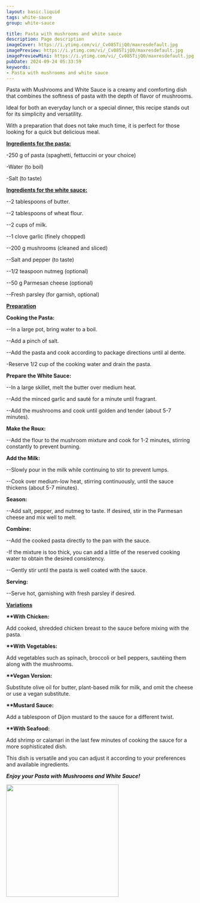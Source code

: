 ```yaml
---
layout: basic.liquid
tags: white-sauce
group: white-sauce

title: Pasta with mushrooms and white sauce
description: Page description
imageCover: https://i.ytimg.com/vi/_Cv085TijQ0/maxresdefault.jpg
imagePreview: https://i.ytimg.com/vi/_Cv085TijQ0/maxresdefault.jpg
imagePreviewMini: https://i.ytimg.com/vi/_Cv085TijQ0/maxresdefault.jpg
pubDate: 2024-09-24 05:33:59
keywords:
- Pasta with mushrooms and white sauce
---
```


Pasta with Mushrooms and White Sauce is a creamy and comforting dish that combines the softness of pasta with the depth of flavor of mushrooms.

Ideal for both an everyday lunch or a special dinner, this recipe stands out for its simplicity and versatility.

With a preparation that does not take much time, it is perfect for those looking for a quick but delicious meal.

<u><b>Ingredients for the pasta:</b></u>

-250 g of pasta (spaghetti, fettuccini or your choice)

-Water (to boil)

-Salt (to taste)

<u><b>Ingredients for the white sauce:</b></u>

--2 tablespoons of butter.

--2 tablespoons of wheat flour.

--2 cups of milk.

--1 clove garlic (finely chopped)

--200 g mushrooms (cleaned and sliced)

--Salt and pepper (to taste)

--1/2 teaspoon nutmeg (optional)

--50 g Parmesan cheese (optional)

--Fresh parsley (for garnish, optional)

<u><b>Preparation</b></u>

<b>Cooking the Pasta:</b>

--In a large pot, bring water to a boil.

--Add a pinch of salt.

--Add the pasta and cook according to package directions until al dente.

-Reserve 1/2 cup of the cooking water and drain the pasta.

<b>Prepare the White Sauce:</b>

--In a large skillet, melt the butter over medium heat.

--Add the minced garlic and sauté for a minute until fragrant.

--Add the mushrooms and cook until golden and tender (about 5-7 minutes).

<b>Make the Roux:</b>

--Add the flour to the mushroom mixture and cook for 1-2 minutes, stirring constantly to prevent burning.

<b>Add the Milk:</b>

--Slowly pour in the milk while continuing to stir to prevent lumps.

--Cook over medium-low heat, stirring continuously, until the sauce thickens (about 5-7 minutes).

<b>Season:</b>

--Add salt, pepper, and nutmeg to taste. If desired, stir in the Parmesan cheese and mix well to melt.

<b>Combine:</b>

--Add the cooked pasta directly to the pan with the sauce.

-If the mixture is too thick, you can add a little of the reserved cooking water to obtain the desired consistency.

--Gently stir until the pasta is well coated with the sauce.

<b>Serving:</b>

--Serve hot, garnishing with fresh parsley if desired.

<u><b>Variations</b></u>

<b>**With Chicken:</b>

Add cooked, shredded chicken breast to the sauce before mixing with the pasta.

<b>**With Vegetables:</b>

Add vegetables such as spinach, broccoli or bell peppers, sautéing them along with the mushrooms.

<b>**Vegan Version:</b>

Substitute olive oil for butter, plant-based milk for milk, and omit the cheese or use a vegan substitute.

<b>**Mustard Sauce:</b>

Add a tablespoon of Dijon mustard to the sauce for a different twist.

<b>**With Seafood:</b>

Add shrimp or calamari in the last few minutes of cooking the sauce for a more sophisticated dish.

This dish is versatile and you can adjust it according to your preferences and available ingredients.

<b><i>Enjoy your Pasta with Mushrooms and White Sauce!</i></b>

<img src="https://encrypted-tbn0.gstatic.com/images?q=tbn:ANd9GcTmArkjcbx28lMo8Ah55iEtjsz5o9vMwgi0hA&s" width="300" height="300">
